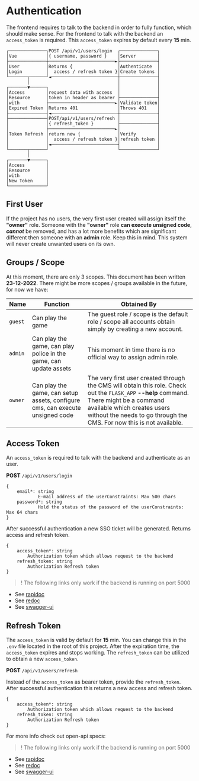 # Authentication

The frontend requires to talk to the backend in order to fully function, which should make sense.
For the frontend to talk with the backend an `access_token` is required. This `access_token` expires by default every **15** min.

```
┌──────────────┐POST /api/v1/users/login  ┌──────────────┐
│Vue           │{ username, password }    │Server        │
├──────────────┼─────────────────────────►├──────────────┤
│User          │Returns {                 │Authenticate  │
│Login         │  access / refresh token }│Create tokens │
└───────┬──────┘◄─────────────────────────┼──────────────┤
        │                                 │              │
┌───────▼──────┐                          │              │
│Access        │request data with access  │              │
│Resource      │token in header as bearer ├──────────────┤
│with          ├─────────────────────────►│Validate token│
│Expired Token │Returns 401               │Throws 401    │
├──────────────┤◄─────────────────────────┼──────────────┤
├──────────────┤POST/api/v1/users/refresh │              │
│              │{ refresh_token }         ├──────────────┤
│              ├─────────────────────────►│              │
│Token Refresh │return new {              │Verify        │
│              │  access / refresh token }│refresh token │
│              │◄─────────────────────────┤              │
└───────┬──────┘                          └──────────────┘
        │
┌───────▼──────┐
│Access        │
│Resource      │
│with          │
│New Token     │
└──────────────┘
```

## First User

If the project has no users, the very first user created will assign itself the **"owner"** role.
Someone with the **"owner"** role **can execute unsigned code**, ***cannot*** be removed, and has a lot more benefits which are significant
different then someone with an **admin** role. Keep this in mind. This system will never create unwanted users on its own.

## Groups / Scope

At this moment, there are only 3 scopes. This document has been written **23-12-2022**.
There might be more scopes / groups available in the future, for now we have:

| Name    	| Function                                                                      	| Obtained By                                                                                                                                                                                                                                     	|
|---------	|-------------------------------------------------------------------------------	|-------------------------------------------------------------------------------------------------------------------------------------------------------------------------------------------------------------------------------------------------	|
| `guest` 	| Can play the game                                                             	| The guest role / scope is the default role / scope all accounts obtain simply by creating a new account.                                                                                                                                        	|
| `admin` 	| Can play the game, can play police in the game, can update assets             	| This moment in time there is no official way to assign admin role.                                                                                                                                                                              	|
| `owner` 	| Can play the game, can setup assets, configure cms, can execute unsigned code 	| The very first user created through the CMS will obtain this role. Check out the `FLASK_APP` **--help** command. There might be a command available which creates users without the needs to go through the CMS. For now this is not available. 	|

## Access Token

An `access_token` is required to talk with the backend and authenticate as an user.

**POST** `/api/v1/users/login`

```
{
    email*: string
            E-mail address of the userConstraints: Max 500 chars
    password*: string
            Hold the status of the password of the userConstraints: Max 64 chars
}
```
After successful authentication a new SSO ticket will be generated. Returns access and refresh token.
```
{
    access_token*: string
        Authorization token which allows request to the backend
    refresh_token: string
        Authorization Refresh token
}
```
> ! The following links only work if the backend is running on port 5000

- See [rapidoc](http://127.0.0.1:5000/devs#post-/api/v1/users/login)
- See [redoc](http://127.0.0.1:5000/docs#tag/Users/paths/~1api~1v1~1users~1login/post)
- See [swagger-ui](http://127.0.0.1:5000/swagger-ui)

## Refresh Token

The `access_token` is valid by default for **15** min. You can change this in the `.env` file located in the root of this project.
After the expiration time, the `access_token` expires and stops working. The `refresh_token` can be utilized to obtain a new `access_token`.

**POST** `/api/v1/users/refresh`

Instead of the `access_token` as bearer token, provide the `refresh_token`.
After successful authentication this returns a new access and refresh token.
```
{
    access_token*: string
        Authorization token which allows request to the backend
    refresh_token: string
        Authorization Refresh token
}
```

For more info check out open-api specs:

> ! The following links only work if the backend is running on port 5000

- See [rapidoc](http://127.0.0.1:5000/devs#post-/api/v1/users/refresh)
- See [redoc](http://127.0.0.1:5000/docs#tag/Users/paths/~1api~1v1~1users~1refresh/post)
- See [swagger-ui](http://127.0.0.1:5000/swagger-ui)
